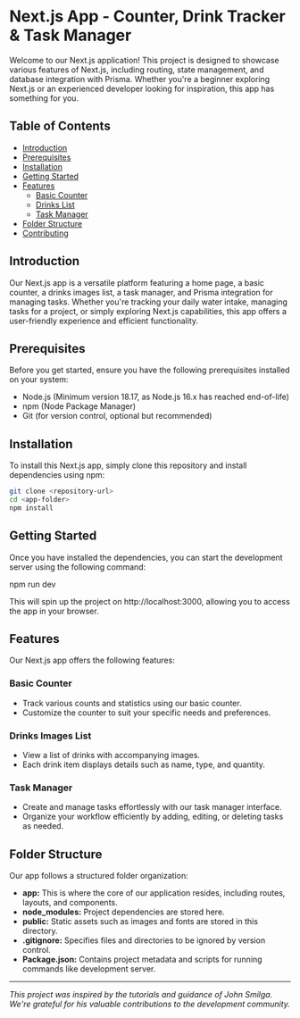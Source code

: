 # Next.js App - Counter, Drink Tracker & Task Manager

Welcome to our Next.js application! This project is designed to showcase various features of Next.js, including routing, state management, and database integration with Prisma. Whether you're a beginner exploring Next.js or an experienced developer looking for inspiration, this app has something for you.

## Table of Contents

- [Introduction](#introduction)
- [Prerequisites](#prerequisites)
- [Installation](#installation)
- [Getting Started](#getting-started)
- [Features](#features)
  - [Basic Counter](#basic-counter)
  - [Drinks List](#drinks-images-list)
  - [Task Manager](#task-manager)
- [Folder Structure](#folder-structure)
- [Contributing](#contributing)

## Introduction

Our Next.js app is a versatile platform featuring a home page, a basic counter, a drinks images list, a task manager, and Prisma integration for managing tasks. Whether you're tracking your daily water intake, managing tasks for a project, or simply exploring Next.js capabilities, this app offers a user-friendly experience and efficient functionality.

## Prerequisites

Before you get started, ensure you have the following prerequisites installed on your system:

- Node.js (Minimum version 18.17, as Node.js 16.x has reached end-of-life)
- npm (Node Package Manager)
- Git (for version control, optional but recommended)

## Installation

To install this Next.js app, simply clone this repository and install dependencies using npm:

```bash
git clone <repository-url>
cd <app-folder>
npm install
```

## Getting Started

Once you have installed the dependencies, you can start the development server using the following command:

npm run dev

This will spin up the project on http://localhost:3000, allowing you to access the app in your browser.

## Features

Our Next.js app offers the following features:

### Basic Counter

- Track various counts and statistics using our basic counter.
- Customize the counter to suit your specific needs and preferences.

### Drinks Images List

- View a list of drinks with accompanying images.
- Each drink item displays details such as name, type, and quantity.

### Task Manager

- Create and manage tasks effortlessly with our task manager interface.
- Organize your workflow efficiently by adding, editing, or deleting tasks as needed.

## Folder Structure

Our app follows a structured folder organization:

- **app:** This is where the core of our application resides, including routes, layouts, and components.
- **node_modules:** Project dependencies are stored here.
- **public:** Static assets such as images and fonts are stored in this directory.
- **.gitignore:** Specifies files and directories to be ignored by version control.
- **Package.json:** Contains project metadata and scripts for running commands like development server.

---

*This project was inspired by the tutorials and guidance of John Smilga. We're grateful for his valuable contributions to the development community.*
